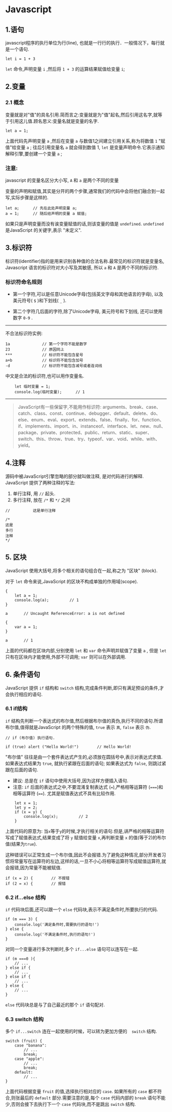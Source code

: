 # Javascript


## 1.语句
javascript程序的执行单位为行(line), 也就是一行行的执行．一般情况下，每行就是一个语句.

```
let i = 1 + 3
```
`let` 命令,声明变量 `i` ,然后将 `1 + 3` 的运算结果赋值给变量 `i`;
## 2.变量
### 2.1 概念
变量就是对"值"的具名引用.简而言之:变量就是为"值"起名,然后引用这名字,就等于引用这儿值.顾名思义:变量名就是变量的名字.
```
let a = 1;
```
上面代码先声明变量 `a` ,然后在变量 `a` 与数值1之间建立引用关系,称为将数值 `1` "赋值"给变量 `a` ; 往后引用变量名 `a` 就会得到数值 1, `let` 是变量声明命令.它表示通知解释引擎,要创建一个变量 `a` ;
### 注意:
javascript 的变量名区分大小写, `A` 和 `a` 是两个不同的变量

变量的声明和赋值,其实是分开的两个步骤,通常我们的代码中会将他们融合到一起写,实际步骤是这样的.
```
let a;      // 先在此处声明变量 a;
a = 1;      // 随后给声明的变量 a 赋值;
```
如果只是声明变量而没有诶变量赋值的话,则该变量的值是 `undefined`. `undefined` 是JavaScript 的关键字,表示 "未定义".
## 3.标识符
标识符(identifier)指的是用来识别各种值的合法名称.最常见的标识符就是变量名, Javascript 语言的标识符对大小写及其敏感, 所以 `a` 和 `A` 是两个不同的标识符.
### 标识符命名规则
+ 第一个字符,可以是任意Unicode字母(包括英文字母和其他语言的字母), 以及美元符号( `$` )和下划线( `_` ).

+ 第二个字符几后面的字符,除了Unicode字母, 美元符号和下划线, 还可以使用数字 `0-9` .
---
不合法标识符实例:
```
1a              // 第一个字符不能是数字
23              // 原因同上
***             // 标识符不能包含星号
a+b             // 标识符不能包含加号
-d              // 标识符不能包含减号或者连词线
```
中文是合法的标识符,也可以用作变量名.
```
    let 临时变量 = 1;
    console.log(临时变量);      // 1
```
---
> JavaScript有一些保留字,不能用作标识符: arguments、break、case、catch、class、const、continue、debugger、default、delete、do、else、enum、eval、export、extends、false、finally、for、function、if、implements、import、in、instanceof、interface、let、new、null、package、private、protected、public、return、static、super、switch、this、throw、true、try、typeof、var、void、while、with、yield。
## 4.注释
源码中被JavaScript引擎忽略的部分就叫做注释, 是对代码进行的解释. JavaScript 提供了两种注释的写法:
1. 单行注释, 用 `//` 起头.
2. 多行注释, 放在 `/*` 和 `*/` 之间
```
//          这是单行注释

/*
这是
多行
注释
*/
```

## 5. 区块
JavaScript 使用大括号,将多个相关的语句组合在一起,称之为 "区块" (block).

对于 `let` 命令来说,JavaScript 的区块不构成单独的作用域(scope).
```
{
    let a = 1;
    console.log(a);         // 1
}

a       // Uncaught ReferenceError: a is not defined
```
```
{
    var a = 1;
}

a       // 1
```
上面的代码都在区块内部,分别使用 `let` 和 `var` 命令声明并赋值了变量 `a` , 但是 `let` 只有在区块内才能使用,外部不可调用; `var` 则可以在外部调用.
## 6. 条件语句
JavaScript 提供 `if` 结构和 `switch` 结构,完成条件判断,即只有满足预设的条件,才会执行相应的语句.
### 6.1 if结构
`if` 结构先判断一个表达式的布尔值,然后根据布尔值的真伪,执行不同的语句.所谓布尔值,值得就是JavaScript 的两个特殊的值, `true` 表示 `真`, `false` 表示 `伪`.
```
// if (布尔值) 执行语句.

if (true) alert ("Hello World!")        // Hello World!
```
"布尔值" 往往是由一个套件表达式产生的,必须放在圆括号中,表示对表达式求值.如果表达式结果为 `true`, 就执行紧跟在后面的语句; 如果表达式为 `false`, 则跳过紧跟在后面的语句.
- 建议: 总是在 `if` 语句中使用大括号,因为这样方便插入语句.
- 注意: `if` 后面的表达式之中,不要混淆复制表达式 (`=`),严格相等运算符 (`===`)和相等运算符 (`==`). 尤其是赋值表达式不具有比较作用.
```
    let x = 1;
    let y = 2;
    if (x = y) {
        console.log(x);         // 2
    }
```
上面代码的原意为: 当`x`等于`y`的时候,才执行相关的语句.但是,讲严格的相等运算符写成了赋值表达式,结果变成了将 `y` 赋值给变量 `x`,再判断变量 `x` 的值(等于2)的布尔值(结果为`true`).

这种错误可以正常生成一个布尔值,因此不会报错.为了避免这种情况,部分开发者习惯将常量写在运算符的左边,这样的话,一旦不小心将相等运算符写成赋值运算符,就会报错,因为常量不能被赋值.
```
if (x = 2) {        // 不报错
if (2 = x) {        // 报错
```
### 6.2 if...else 结构
`if` 代码块后面,还可以跟一个 `else` 代码块,表示不满足条件时,所要执行的代码.
```
if (m === 3) {
    console.log('满足条件时,需要执行的语句!')
} else {
    console.log('不满足条件时,执行的语句!')
}
```
对同一个变量进行多次判断时,多个 `if...else` 语句可以连写在一起.
```
if (m ===0 ){
    // ...
} else if {
    // ...
} else if {
    // ...
} else {
    // ...
}
```
`else` 代码块总是与了自己最近的那个 `if` 语句配对.
### 6.3 switch 结构
多个 `if...switch` 连在一起使用的时候，可以转为更加方便的　`switch` 结构.
```
switch (fruit) {
    case "banana":
        // ...
        break;
    case "apple":
        // ...
        break;
    default:
        // ...
}
```
上面代码根据变量 `fruit` 的值,选择执行相对应的 `case`. 如果所有的 `case` 都不符合,则张最后的 `default` 部分.需要注意的是,每个 `case` 代码内部的 `break` 语句不能少,否则会接下去执行下一个 `case` 代码块,而不是跳出 `switch` 结构.